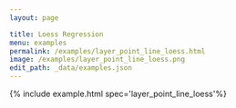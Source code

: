 ```yaml
---
layout: page

title: Loess Regression
menu: examples
permalink: /examples/layer_point_line_loess.html
image: /examples/layer_point_line_loess.png
edit_path: _data/examples.json
---
```




{% include example.html spec='layer_point_line_loess'%}
